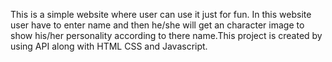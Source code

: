 This is a simple website where user can use it just for fun. In this website user have to enter name and then he/she will get an character image to show his/her personality according to there name.This project is created by using API along with HTML CSS and Javascript.
